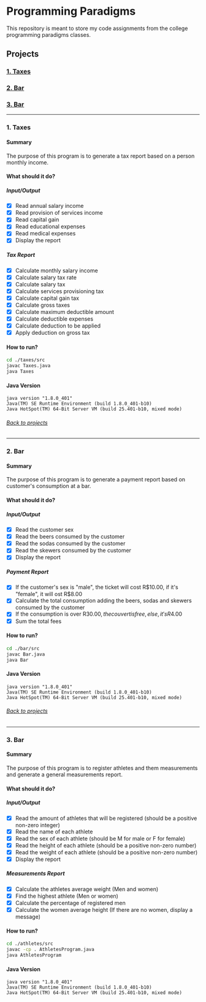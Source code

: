 # Programming Paradigms

This repository is meant to store my code assignments from the college programming paradigms classes.

## Projects

### [1. Taxes](#1-taxes-1)
### [2. Bar](#2-bar-1)
### [3. Bar](#3-bar-1)
---

### 1. Taxes

#### Summary

The purpose of this program is to generate a tax report based on a person monthly income.

#### What should it do?

##### Input/Output
- [x] Read annual salary income
- [x] Read provision of services income
- [x] Read capital gain
- [x] Read educational expenses
- [x] Read medical expenses
- [x] Display the report

##### Tax Report
- [x] Calculate monthly salary income
- [x] Calculate salary tax rate
- [x] Calculate salary tax
- [x] Calculate services provisioning tax
- [x] Calculate capital gain tax
- [x] Calculate gross taxes
- [x] Calculate maximum deductible amount
- [x] Calculate deductible expenses
- [x] Calculate deduction to be applied
- [x] Apply deduction on gross tax

#### How to run?
```sh
cd ./taxes/src
javac Taxes.java
java Taxes
```
#### Java Version
```
java version "1.8.0_401"
Java(TM) SE Runtime Environment (build 1.8.0_401-b10)
Java HotSpot(TM) 64-Bit Server VM (build 25.401-b10, mixed mode)
```
###### [Back to projects](#projects)
---

### 2. Bar

#### Summary
The purpose of this program is to generate a payment report based on customer's consumption at a bar.

#### What should it do?

##### Input/Output
- [x] Read the customer sex
- [x] Read the beers consumed by the customer
- [x] Read the sodas consumed by the customer
- [x] Read the skewers consumed by the customer
- [x] Display the report

##### Payment Report
- [x] If the customer's sex is "male", the ticket will cost R$10.00, if it's "female", it will ost R$8.00  
- [x] Calculate the total consumption adding the beers, sodas and skewers consumed by the customer
- [x] If the consumption is over R$30.00, the couvert is free, else, it's R$4.00
- [x] Sum the total fees

#### How to run?
```sh
cd ./bar/src
javac Bar.java
java Bar
```
#### Java Version
```
java version "1.8.0_401"
Java(TM) SE Runtime Environment (build 1.8.0_401-b10)
Java HotSpot(TM) 64-Bit Server VM (build 25.401-b10, mixed mode)
```
###### [Back to projects](#projects)
---

### 3. Bar

#### Summary
The purpose of this program is to register athletes and them measurements and generate a general measurements report.

#### What should it do?

##### Input/Output
- [x] Read the amount of athletes that will be registered (should be a positive non-zero integer)
- [x] Read the name of each athlete
- [x] Read the sex of each athlete (should be M for male or F for female)
- [x] Read the height of each athlete (should be a positive non-zero number)
- [x] Read the weight of each athlete (should be a positive non-zero number)
- [x] Display the report

##### Measurements Report
- [x] Calculate the athletes average weight (Men and women)
- [x] Find the highest athlete (Men or women)
- [x] Calculate the percentage of registered men
- [x] Calculate the women average height (If there are no women, display a message)

#### How to run?
```sh
cd ./athletes/src
javac -cp . AthletesProgram.java
java AthletesProgram
```
#### Java Version
```
java version "1.8.0_401"
Java(TM) SE Runtime Environment (build 1.8.0_401-b10)
Java HotSpot(TM) 64-Bit Server VM (build 25.401-b10, mixed mode)
```
